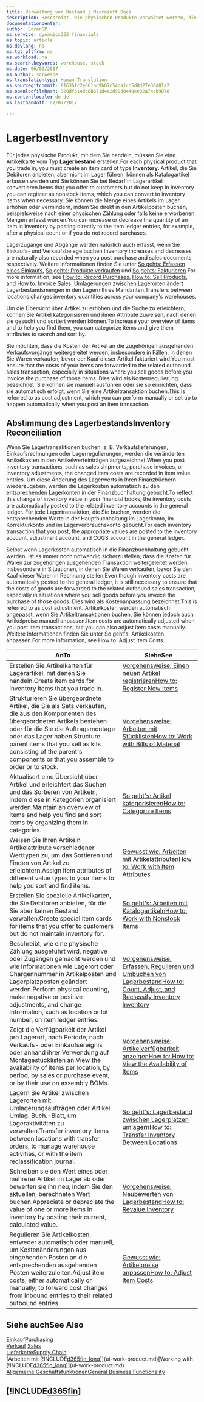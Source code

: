 ```yaml
---
title: Verwaltung von Bestand | Microsoft Docs
description: Beschreibt, wie physischen Produkte verwaltet werden, die Sie im Lagerbestand in Ihrem Lager verwalten.
documentationcenter: 
author: SorenGP
ms.service: dynamics365-financials
ms.topic: article
ms.devlang: na
ms.tgt_pltfrm: na
ms.workload: na
ms.search.keywords: warehouse, stock
ms.date: 06/02/2017
ms.author: sgroespe
ms.translationtype: Human Translation
ms.sourcegitcommit: 81636fc2e661bd9b07c54da1cd5d0d27e30d01a2
ms.openlocfilehash: 920df314dc8b671d4e2d99d8449ee02a74cb9078
ms.contentlocale: de-de
ms.lasthandoff: 07/07/2017

---
```


# <a name="inventory"></a><span data-ttu-id="57221-103">Lagerbest</span><span class="sxs-lookup"><span data-stu-id="57221-103">Inventory</span></span>
<span data-ttu-id="57221-104">Für jedes physische Produkt, mit dem Sie handeln, müssen Sie eine Artikelkarte vom Typ **Lagerbestand** erstellen.</span><span class="sxs-lookup"><span data-stu-id="57221-104">For each physical product that you trade in, you must create an item card of type **Inventory**.</span></span> <span data-ttu-id="57221-105">Artikel, die Sie Debitoren anbieten, aber nicht im Lager führen, können als Katalogartikel erfassen werden und Sie können Sie bei Bedarf in Lagerartikel konvertieren.</span><span class="sxs-lookup"><span data-stu-id="57221-105">Items that you offer to customers but do not keep in inventory you can register as nonstock items, which you can convert to inventory items when necessary.</span></span> <span data-ttu-id="57221-106">Sie können die Menge eines Artikels im Lager erhöhen oder vermindern, indem Sie direkt in den Artikelposten buchen, beispielsweise nach einer physischen Zählung oder falls keine erworbenen Mengen erfasst wurden.</span><span class="sxs-lookup"><span data-stu-id="57221-106">You can increase or decrease the quantity of an item in inventory by posting directly to the item ledger entries, for example, after a physical count or if you do not record purchases.</span></span>

<span data-ttu-id="57221-107">Lagerzugänge und Abgänge werden natürlich auch erfasst, wenn Sie Einkaufs- und Verkaufsbelege buchen.</span><span class="sxs-lookup"><span data-stu-id="57221-107">Inventory increases and decreases are naturally also recorded when you post purchase and sales documents respectively.</span></span> <span data-ttu-id="57221-108">Weitere Informationen finden Sie unter [So gehts: Erfassen eines Einkaufs](purchasing-how-record-purchases.md), [So gehts: Produkte verkaufen](sales-how-sell-products.md) und [So gehts: Fakturieren](sales-how-invoice-sales.md).</span><span class="sxs-lookup"><span data-stu-id="57221-108">For more information, see [How to: Record Purchases](purchasing-how-record-purchases.md), [How to: Sell Products](sales-how-sell-products.md), and [How to: Invoice Sales](sales-how-invoice-sales.md).</span></span> <span data-ttu-id="57221-109">Umlagerungen zwischen Lagerorten ändert Lagerbestandsmengen in den Lagern Ihres Mandanten.</span><span class="sxs-lookup"><span data-stu-id="57221-109">Transfers between locations changes inventory quantities across your company's warehouses.</span></span>   

<span data-ttu-id="57221-110">Um die Übersicht über Artikel zu erhöhen und die Suche zu erleichtern, können Sie Artikel kategorisieren und ihnen Attribute zuweisen, nach denen sie gesucht und sortiert werden können.</span><span class="sxs-lookup"><span data-stu-id="57221-110">To increase your overview of items and to help you find them, you can categorize items and give them attributes to search and sort by.</span></span>

<span data-ttu-id="57221-111">Sie möchten, dass die Kosten der Artikel an die zugehörigen ausgehenden Verkaufsvorgänge weitergeleitet werden, insbesondere in Fällen, in denen Sie Waren verkaufen, bevor der Kauf dieser Artikel fakturiert wird.</span><span class="sxs-lookup"><span data-stu-id="57221-111">You must ensure that the costs of your items are forwarded to the related outbound sales transaction, especially in situations where you sell goods before you invoice the purchase of those items.</span></span> <span data-ttu-id="57221-112">Dies wird als Kostenregulierung bezeichnet. Sie können sie manuell ausführen oder sie so einrichten, dass sie automatisch erfolgt, wenn Sie eine Artikeltransaktion buchen.</span><span class="sxs-lookup"><span data-stu-id="57221-112">This is referred to as cost adjustment, which you can perform manually or set up to happen automatically when you post an item transaction.</span></span>

## <a name="inventory-reconciliation"></a><span data-ttu-id="57221-113">Abstimmung des Lagerbestands</span><span class="sxs-lookup"><span data-stu-id="57221-113">Inventory Reconciliation</span></span>
<span data-ttu-id="57221-114">Wenn Sie Lagertransaktionen buchen, z. B. Verkaufslieferungen, Einkaufsrechnungen oder Lagerregulierungen, werden die veränderten Artikelkosten in den Artikelwerteinträgen aufgezeichnet.</span><span class="sxs-lookup"><span data-stu-id="57221-114">When you post inventory transactions, such as sales shipments, purchase invoices, or inventory adjustments, the changed item costs are recorded in item value entries.</span></span> <span data-ttu-id="57221-115">Um diese Änderung des Lagerwerts in Ihren Finanzbüchern wiederzugeben, werden die Lagerkosten automatisch zu den entsprechenden Lagerkonten in der Finanzbuchhaltung gebucht.</span><span class="sxs-lookup"><span data-stu-id="57221-115">To reflect this change of inventory value in your financial books, the inventory costs are automatically posted to the related inventory accounts in the general ledger.</span></span> <span data-ttu-id="57221-116">Für jede Lagertransaktion, die Sie buchen, werden die entsprechenden Werte in der Hauptbuchhaltung im Lagerkonto, im Korrekturkonto und im Lagerverbrauchskonto gebucht.</span><span class="sxs-lookup"><span data-stu-id="57221-116">For each inventory transaction that you post, the appropriate values are posted to the inventory account, adjustment account, and COGS account in the general ledger.</span></span>

<span data-ttu-id="57221-117">Selbst wenn Lagerkosten automatisch in die Finanzbuchhaltung gebucht werden, ist es immer noch notwendig sicherzustellen, dass die Kosten für Waren zur zugehörigen ausgehenden Transaktion weitergeleitet werden, insbesondere in Situationen, in denen Sie Waren verkaufen, bevor Sie den Kauf dieser Waren in Rechnung stellen.</span><span class="sxs-lookup"><span data-stu-id="57221-117">Even though inventory costs are automatically posted to the general ledger, it is still necessary to ensure that the costs of goods are forwarded to the related outbound sales transaction, especially in situations where you sell goods before you invoice the purchase of those goods.</span></span> <span data-ttu-id="57221-118">Dies wird als Kostenanpassung bezeichnet.</span><span class="sxs-lookup"><span data-stu-id="57221-118">This is referred to as cost adjustment.</span></span> <span data-ttu-id="57221-119">Artikelkosten werden automatisch angepasst, wenn Sie Artikeltransaktionen buchen, Sie können jedoch auch Artikelpreise manuell anpassen.</span><span class="sxs-lookup"><span data-stu-id="57221-119">Item costs are automatically adjusted when you post item transactions, but you can also adjust item costs manually.</span></span> <span data-ttu-id="57221-120">Weitere Informationen finden Sie unter So geht's: Artikelkosten anpassen.</span><span class="sxs-lookup"><span data-stu-id="57221-120">For more information, see How to: Adjust Item Costs.</span></span>

|<span data-ttu-id="57221-121">An</span><span class="sxs-lookup"><span data-stu-id="57221-121">To</span></span> |<span data-ttu-id="57221-122">Siehe</span><span class="sxs-lookup"><span data-stu-id="57221-122">See</span></span> |
|---|----|
|<span data-ttu-id="57221-123">Erstellen Sie Artikelkarten für Lagerartikel, mit denen Sie handeln.</span><span class="sxs-lookup"><span data-stu-id="57221-123">Create item cards for inventory items that you trade in.</span></span>|[<span data-ttu-id="57221-124">Vorgehensweise: Einen neuen Artikel registrieren</span><span class="sxs-lookup"><span data-stu-id="57221-124">How to: Register New Items</span></span>](inventory-how-register-new-items.md)|
|<span data-ttu-id="57221-125">Strukturieren Sie übergeordnete Artikel, die Sie als Sets verkaufen, die aus den Komponenten des übergeordneten Artikels bestehen oder für die Sie die Auftragsmontage oder das Lager haben.</span><span class="sxs-lookup"><span data-stu-id="57221-125">Structure parent items that you sell as kits consisting of the parent's components or that you assemble to order or to stock.</span></span>|[<span data-ttu-id="57221-126">Vorgehensweise: Arbeiten mit Stücklisten</span><span class="sxs-lookup"><span data-stu-id="57221-126">How to: Work with Bills of Material</span></span>](inventory-how-work-BOMs.md)|
|<span data-ttu-id="57221-127">Aktualisert eine Übersicht über Artikel und erleichtert das Suchen und das Sortieren von Artikeln, indem diese in Kategorien organisiert werden.</span><span class="sxs-lookup"><span data-stu-id="57221-127">Maintain an overview of items and help you find and sort items by organizing them in categories.</span></span>|[<span data-ttu-id="57221-128">So geht's: Artikel kategorisieren</span><span class="sxs-lookup"><span data-stu-id="57221-128">How to: Categorize Items</span></span>](inventory-how-categorize-items.md)|
|<span data-ttu-id="57221-129">Weisen Sie Ihren Artikeln Artikelattribute verschiedener Werttypen zu, um das Sortieren und Finden von Artikel zu erleichtern.</span><span class="sxs-lookup"><span data-stu-id="57221-129">Assign item attributes of different value types to your items to help you sort and find items.</span></span>|[<span data-ttu-id="57221-130">Gewusst wie: Arbeiten mit Artikelattributen</span><span class="sxs-lookup"><span data-stu-id="57221-130">How to: Work with Item Attributes</span></span>](inventory-how-work-item-attributes.md)|
|<span data-ttu-id="57221-131">Erstellen Sie spezielle Artikelkarten, die Sie Debitoren anbieten, für die Sie aber keinen Bestand verwalten.</span><span class="sxs-lookup"><span data-stu-id="57221-131">Create special item cards for items that you offer to customers but do not maintain inventory for.</span></span>|[<span data-ttu-id="57221-132">So geht's: Arbeiten mit Katalogartikeln</span><span class="sxs-lookup"><span data-stu-id="57221-132">How to: Work with Nonstock Items</span></span>](inventory-how-work-nonstock-items.md)|
|<span data-ttu-id="57221-133">Beschreibt, wie eine physische Zählung ausgeführt wird, negative oder Zugängen gemacht werden und wie Informationen wie Lagerort oder Chargennummer in Artikelposten und Lagerplatzposten geändert werden.</span><span class="sxs-lookup"><span data-stu-id="57221-133">Perform physical counting, make negative or positive adjustments, and change information, such as location or lot number, on item ledger entries.</span></span>|[<span data-ttu-id="57221-134">Vorgehensweise. Erfassen, Regulieren und Umbuchen von Lagerbestand</span><span class="sxs-lookup"><span data-stu-id="57221-134">How to: Count, Adjust, and Reclassify Inventory Inventory</span></span>](inventory-how-count-adjust-reclassify.md)|
|<span data-ttu-id="57221-135">Zeigt die Verfügbarkeit der Artikel pro Lagerort, nach Periode, nach Verkaufs- oder Einkaufsereignis oder anhand ihrer Verwendung auf Montagestücklisten an.</span><span class="sxs-lookup"><span data-stu-id="57221-135">View the availability of items per location, by period, by sales or purchase event, or by their use on assembly BOMs.</span></span>|[<span data-ttu-id="57221-136">Vorgehensweise: Artikelverfügbarkeit anzeigen</span><span class="sxs-lookup"><span data-stu-id="57221-136">How to: How to: View the Availability of Items</span></span>](inventory-how-availability-overview.md)|
|<span data-ttu-id="57221-137">Lagern Sie Artikel zwischen Lagerorten mit Umlagerungsaufträgen oder Artikel Umlag. Buch.-Blatt, um Lageraktivitäten zu verwalten.</span><span class="sxs-lookup"><span data-stu-id="57221-137">Transfer inventory items between locations with transfer orders, to manage warehouse activities, or with the item reclassification journal.</span></span>|[<span data-ttu-id="57221-138">So geht's: Lagerbestand zwischen Lagerplätzen umlagern</span><span class="sxs-lookup"><span data-stu-id="57221-138">How to: Transfer Inventory Between Locations</span></span>](inventory-how-transfer-between-locations.md)|
|<span data-ttu-id="57221-139">Schreiben sie den Wert eines oder mehrerer Artikel im Lager ab oder bewerten sie ihn neu, indem Sie den aktuellen, berechneten Wert buchen.</span><span class="sxs-lookup"><span data-stu-id="57221-139">Appreciate or depreciate the value of one or more items in inventory by posting their current, calculated value.</span></span>|[<span data-ttu-id="57221-140">Vorgehensweise: Neubewerten von Lagerbestand</span><span class="sxs-lookup"><span data-stu-id="57221-140">How to: Revalue Inventory</span></span>](inventory-how-revalue-inventory.md)|
|<span data-ttu-id="57221-141">Regulieren Sie Artikelkosten, entweder automatisch oder manuell, um Kostenänderungen aus eingehenden Posten an die entsprechenden ausgehenden Posten weiterzuleiten.</span><span class="sxs-lookup"><span data-stu-id="57221-141">Adjust item costs, either automatically or manually, to forward cost changes from inbound entries to their related outbound entries.</span></span>|[<span data-ttu-id="57221-142">Gewusst wie: Artikelpreise anpassen</span><span class="sxs-lookup"><span data-stu-id="57221-142">How to: Adjust Item Costs</span></span>](inventory-how-adjust-item-costs.md)|

## <a name="see-also"></a><span data-ttu-id="57221-143">Siehe auch</span><span class="sxs-lookup"><span data-stu-id="57221-143">See Also</span></span>  
[<span data-ttu-id="57221-144">Einkauf</span><span class="sxs-lookup"><span data-stu-id="57221-144">Purchasing</span></span>](purchasing-manage-purchasing.md)  
<span data-ttu-id="57221-145">[Verkauf](sales-manage-sales.md)  </span><span class="sxs-lookup"><span data-stu-id="57221-145">[Sales](sales-manage-sales.md)  </span></span>  
[<span data-ttu-id="57221-146">Lieferkette</span><span class="sxs-lookup"><span data-stu-id="57221-146">Supply Chain</span></span>](madeira-supply-chain.md)  
<span data-ttu-id="57221-147">[Arbeiten mit [!INCLUDE[d365fin_long](includes/d365fin_long_md.md)]](ui-work-product.md)</span><span class="sxs-lookup"><span data-stu-id="57221-147">[Working with [!INCLUDE[d365fin_long](includes/d365fin_long_md.md)]](ui-work-product.md)</span></span>  
[<span data-ttu-id="57221-148">Allgemeine Geschäftsfunktionen</span><span class="sxs-lookup"><span data-stu-id="57221-148">General Business Functionality</span></span>](ui-across-business-areas.md)

## [!INCLUDE[d365fin](includes/free_trial_md.md)]
